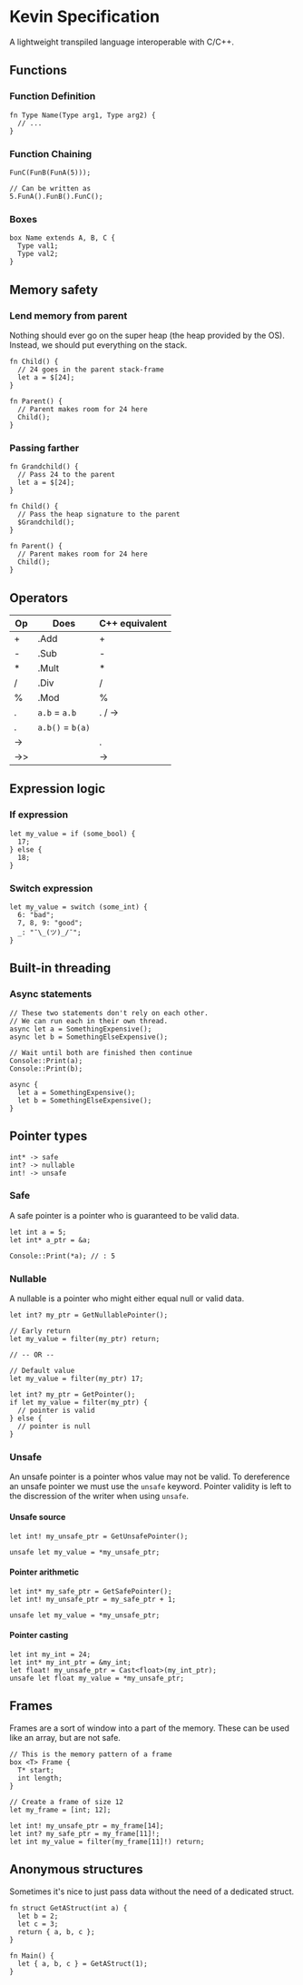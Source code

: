 # Kevin Specification

A lightweight transpiled language interoperable with C/C++.

## Functions

### Function Definition

```
fn Type Name(Type arg1, Type arg2) {
  // ...
}
```

### Function Chaining

```
FunC(FunB(FunA(5)));

// Can be written as
5.FunA().FunB().FunC();
```

### Boxes

```
box Name extends A, B, C {
  Type val1;
  Type val2;
}
```

## Memory safety

### Lend memory from parent

Nothing should ever go on the super heap (the heap provided by the OS).
Instead, we should put everything on the stack.

```
fn Child() {
  // 24 goes in the parent stack-frame
  let a = $[24];
}

fn Parent() {
  // Parent makes room for 24 here
  Child();
}
```

### Passing farther

```
fn Grandchild() {
  // Pass 24 to the parent
  let a = $[24];
}

fn Child() {
  // Pass the heap signature to the parent
  $Grandchild();
}

fn Parent() {
  // Parent makes room for 24 here
  Child();
}
```

## Operators

| Op | Does | C++ equivalent |
| --- | --- | --- |
| + | .Add | + |
| - | .Sub | - |
| * | .Mult | * |
| / | .Div | / |
| % | .Mod | % |
| . | `a.b` = `a.b` | . / -> |
| . | `a.b()` = `b(a)` | |
| -> | | . |
| ->> | | -> |

## Expression logic

### If expression

```
let my_value = if (some_bool) {
  17;
} else {
  18;
}
```

### Switch expression

```
let my_value = switch (some_int) {
  6: "bad";
  7, 8, 9: "good";
  _: "¯\_(ツ)_/¯";
}
```

## Built-in threading

### Async statements

```
// These two statements don't rely on each other.
// We can run each in their own thread.
async let a = SomethingExpensive();
async let b = SomethingElseExpensive();

// Wait until both are finished then continue
Console::Print(a);
Console::Print(b);
```

```
async {
  let a = SomethingExpensive();
  let b = SomethingElseExpensive();
}
```

## Pointer types

```
int* -> safe
int? -> nullable
int! -> unsafe
```

### Safe

A safe pointer is a pointer who is guaranteed to be valid data.

```
let int a = 5;
let int* a_ptr = &a;

Console::Print(*a); // : 5
```

### Nullable

A nullable is a pointer who might either equal null or valid data.

```
let int? my_ptr = GetNullablePointer();

// Early return
let my_value = filter(my_ptr) return;

// -- OR --

// Default value
let my_value = filter(my_ptr) 17;
```

```
let int? my_ptr = GetPointer();
if let my_value = filter(my_ptr) {
  // pointer is valid
} else {
  // pointer is null
}
```

### Unsafe

An unsafe pointer is a pointer whos value may not be valid.
To dereference an unsafe pointer we must use the `unsafe` keyword.
Pointer validity is left to the discression of the writer when using `unsafe`.

#### Unsafe source

```
let int! my_unsafe_ptr = GetUnsafePointer();

unsafe let my_value = *my_unsafe_ptr;
```

#### Pointer arithmetic

```
let int* my_safe_ptr = GetSafePointer();
let int! my_unsafe_ptr = my_safe_ptr + 1;

unsafe let my_value = *my_unsafe_ptr;
```

#### Pointer casting

```
let int my_int = 24;
let int* my_int_ptr = &my_int;
let float! my_unsafe_ptr = Cast<float>(my_int_ptr);
unsafe let float my_value = *my_unsafe_ptr;
```

## Frames

Frames are a sort of window into a part of the memory.
These can be used like an array, but are not safe.

```
// This is the memory pattern of a frame
box <T> Frame {
  T* start;
  int length;
}
```

```
// Create a frame of size 12
let my_frame = [int; 12];

let int! my_unsafe_ptr = my_frame[14];
let int? my_safe_ptr = my_frame[11]!;
let int my_value = filter(my_frame[11]!) return;
```

## Anonymous structures

Sometimes it's nice to just pass data without the need of a dedicated struct.

```
fn struct GetAStruct(int a) {
  let b = 2;
  let c = 3;
  return { a, b, c };
}

fn Main() {
  let { a, b, c } = GetAStruct(1);
}
```
